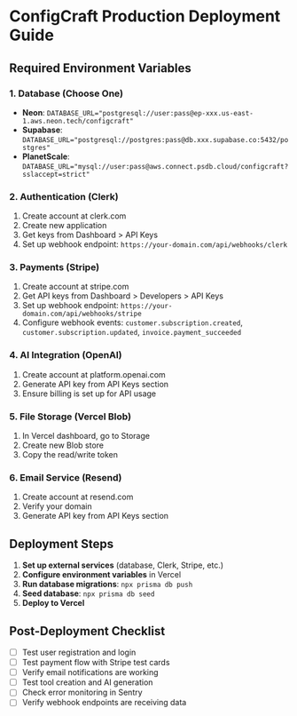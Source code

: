 # ConfigCraft Production Deployment Guide

## Required Environment Variables

### 1. Database (Choose One)
- **Neon**: `DATABASE_URL="postgresql://user:pass@ep-xxx.us-east-1.aws.neon.tech/configcraft"`
- **Supabase**: `DATABASE_URL="postgresql://postgres:pass@db.xxx.supabase.co:5432/postgres"`
- **PlanetScale**: `DATABASE_URL="mysql://user:pass@aws.connect.psdb.cloud/configcraft?sslaccept=strict"`

### 2. Authentication (Clerk)
1. Create account at clerk.com
2. Create new application
3. Get keys from Dashboard > API Keys
4. Set up webhook endpoint: `https://your-domain.com/api/webhooks/clerk`

### 3. Payments (Stripe)
1. Create account at stripe.com
2. Get API keys from Dashboard > Developers > API Keys
3. Set up webhook endpoint: `https://your-domain.com/api/webhooks/stripe`
4. Configure webhook events: `customer.subscription.created`, `customer.subscription.updated`, `invoice.payment_succeeded`

### 4. AI Integration (OpenAI)
1. Create account at platform.openai.com
2. Generate API key from API Keys section
3. Ensure billing is set up for API usage

### 5. File Storage (Vercel Blob)
1. In Vercel dashboard, go to Storage
2. Create new Blob store
3. Copy the read/write token

### 6. Email Service (Resend)
1. Create account at resend.com
2. Verify your domain
3. Generate API key from API Keys section

## Deployment Steps

1. **Set up external services** (database, Clerk, Stripe, etc.)
2. **Configure environment variables** in Vercel
3. **Run database migrations**: `npx prisma db push`
4. **Seed database**: `npx prisma db seed`
5. **Deploy to Vercel**

## Post-Deployment Checklist

- [ ] Test user registration and login
- [ ] Test payment flow with Stripe test cards
- [ ] Verify email notifications are working
- [ ] Test tool creation and AI generation
- [ ] Check error monitoring in Sentry
- [ ] Verify webhook endpoints are receiving data

